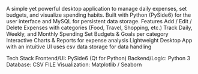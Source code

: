 A simple yet powerful desktop application to manage daily expenses, set budgets, and visualize spending habits. Built with Python (PySide6) for the user interface and MySQL for persistent data storage.
Features
Add / Edit / Delete Expenses with categories (Food, Travel, Shopping, etc.)
Track Daily, Weekly, and Monthly Spending
Set Budgets & Goals per category
Interactive Charts & Reports for expense analysis
Lightweight Desktop App with an intuitive UI
uses csv data storage for data handling

Tech Stack
Frontend/UI: PySide6 (Qt for Python)
Backend/Logic: Python 3
Database: CSV FILE
Visualization: Matplotlib / Seaborn
